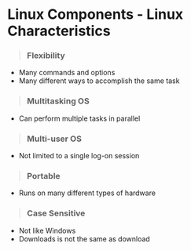 # Linux Components - Linux Characteristics


> ### **Flexibility**
- Many commands and options
- Many different ways to accomplish the same task

> ### **Multitasking OS**
- Can perform multiple tasks in parallel

> ### **Multi-user OS**
- Not limited to a single log-on session

> ### **Portable**
- Runs on many different types of hardware

> ### **Case Sensitive**
- Not like Windows
- Downloads is not the same as download

